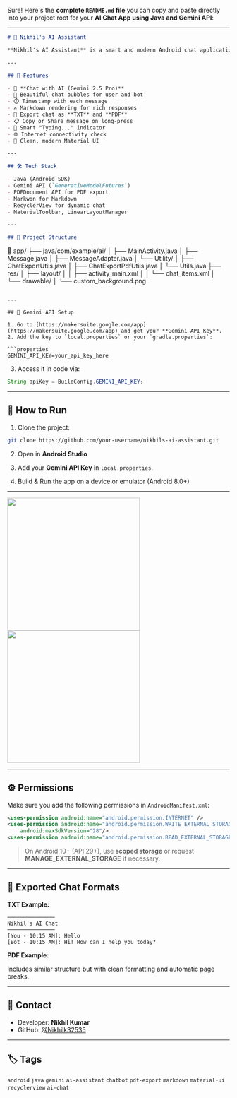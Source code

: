 Sure! Here's the **complete `README.md` file** you can copy and paste directly into your project root for your **AI Chat App using Java and Gemini API**:

---

```markdown
# 🤖 Nikhil's AI Assistant

**Nikhil's AI Assistant** is a smart and modern Android chat application powered by Google's **Gemini Generative AI API**. It allows users to interact with AI in a conversational interface, with support for exporting conversations, Markdown rendering, and a beautiful, minimal UI.

---

## 📱 Features

- 🤖 **Chat with AI (Gemini 2.5 Pro)**
- 💬 Beautiful chat bubbles for user and bot
- ⏱️ Timestamp with each message
- ✍️ Markdown rendering for rich responses
- 📄 Export chat as **TXT** and **PDF**
- 📋 Copy or Share message on long-press
- 🧠 Smart "Typing..." indicator
- 🌐 Internet connectivity check
- 🌙 Clean, modern Material UI

---

## 🛠️ Tech Stack

- Java (Android SDK)
- Gemini API (`GenerativeModelFutures`)
- PDFDocument API for PDF export
- Markwon for Markdown
- RecyclerView for dynamic chat
- MaterialToolbar, LinearLayoutManager

---

## 📂 Project Structure

```

📁 app/
├── java/com/example/ai/
│   ├── MainActivity.java
│   ├── Message.java
│   ├── MessageAdapter.java
│   └── Utility/
│       ├── ChatExportUtils.java
│       ├── ChatExportPdfUtils.java
│       └── Utils.java
├── res/
│   ├── layout/
│   │   ├── activity\_main.xml
│   │   └── chat\_items.xml
│   └── drawable/
│       └── custom\_background.png

````

---

## 🔑 Gemini API Setup

1. Go to [https://makersuite.google.com/app](https://makersuite.google.com/app) and get your **Gemini API Key**.
2. Add the key to `local.properties` or your `gradle.properties`:

```properties
GEMINI_API_KEY=your_api_key_here
````

3. Access it in code via:

```java
String apiKey = BuildConfig.GEMINI_API_KEY;
```

---

## 🚀 How to Run

1. Clone the project:

```bash
git clone https://github.com/your-username/nikhils-ai-assistant.git
```

2. Open in **Android Studio**

3. Add your **Gemini API Key** in `local.properties`.

4. Build & Run the app on a device or emulator (Android 8.0+)

---

<img src="[https://github.com/user-attachments/assets/ec69a8c9-8074-488f-b2e6-1f833be569b5](https://github.com/user-attachments/assets/e1c9ce20-8592-48de-91d6-58ddbbfedf22)" width="300" />
<img src="[https://github.com/user-attachments/assets/ec69a8c9-8074-488f-b2e6-1f833be569b5](https://github.com/user-attachments/assets/b974af29-af1d-48dc-93a5-994c930e0d42)" width="300" />


---

## ⚙️ Permissions

Make sure you add the following permissions in `AndroidManifest.xml`:

```xml
<uses-permission android:name="android.permission.INTERNET" />
<uses-permission android:name="android.permission.WRITE_EXTERNAL_STORAGE"
    android:maxSdkVersion="28"/>
<uses-permission android:name="android.permission.READ_EXTERNAL_STORAGE" />
```

> On Android 10+ (API 29+), use **scoped storage** or request **MANAGE\_EXTERNAL\_STORAGE** if necessary.

---

## 📄 Exported Chat Formats

**TXT Example:**

```
───────────────
Nikhil's AI Chat
───────────────
[You - 10:15 AM]: Hello
[Bot - 10:15 AM]: Hi! How can I help you today?
```

**PDF Example:**

Includes similar structure but with clean formatting and automatic page breaks.

---

## 📧 Contact

* Developer: **Nikhil Kumar**
* GitHub: [@Nikhilk32535](https://github.com/Nikhilk32535)

---


## 🏷️ Tags

`android` `java` `gemini` `ai-assistant` `chatbot` `pdf-export` `markdown` `material-ui` `recyclerview` `ai-chat`

```
